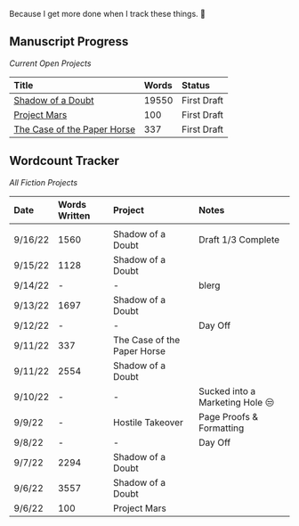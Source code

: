 Because I get more done when I track these things. 🧐 


## Manuscript Progress
*Current Open Projects*

| Title                                             | Words | Status      |
|:------------------------------------------------- |:----- |:----------- |
| [Shadow of a Doubt](/notes/shadow-doubt)          | 19550 | First Draft |
| [Project Mars](/notes/project-mars)               | 100   | First Draft |
| [The Case of the Paper Horse](/notes/paper-horse) | 337   | First Draft |



## Wordcount Tracker
*All Fiction Projects*

| Date    | Words Written | Project                     | Notes                           |
|:------- |:------------- |:--------------------------- |:------------------------------- |
|         |               |                             |                                 |
| 9/16/22 | 1560          | Shadow of a Doubt           | Draft 1/3 Complete                               |
| 9/15/22 | 1128          | Shadow of a Doubt           |                                 |
| 9/14/22 | -             | -                           | blerg                           |
| 9/13/22 | 1697          | Shadow of a Doubt           |                                 |
| 9/12/22 | -             | -                           | Day Off                         |
| 9/11/22 | 337           | The Case of the Paper Horse |                                 |
| 9/11/22 | 2554          | Shadow of a Doubt           |                                 |
| 9/10/22 | -             | -                           | Sucked into a Marketing Hole 😒 |
| 9/9/22  | -             | Hostile Takeover            | Page Proofs & Formatting        |
| 9/8/22  | -             | -                           | Day Off                         |
| 9/7/22  | 2294          | Shadow of a Doubt           |                                 |
| 9/6/22  | 3557          | Shadow of a Doubt           |                                 |
| 9/6/22  | 100           | Project Mars                |                                 |
